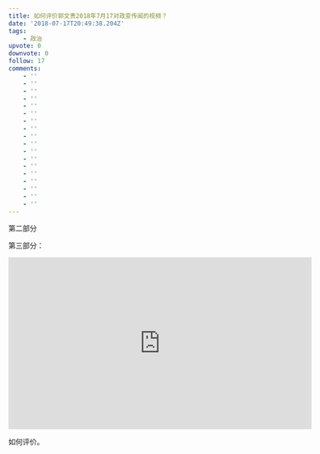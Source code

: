 ```yaml
---
title: 如何评价郭文贵2018年7月17对政变传闻的视频？
date: '2018-07-17T20:49:38.204Z'
tags:
    - 政治
upvote: 0
downvote: 0
follow: 17
comments:
    - ''
    - ''
    - ''
    - ''
    - ''
    - ''
    - ''
    - ''
    - ''
    - ''
    - ''
    - ''
    - ''
    - ''
    - ''
    - ''
    - ''
    - ''
---
```


  

第二部分

  

第三部分：

<iframe class="note-video-clip" src="https://www.youtube.com/embed/X8oJdTgfP4o" height="340" width="600" frameborder="0"></iframe>  

如何评价。
